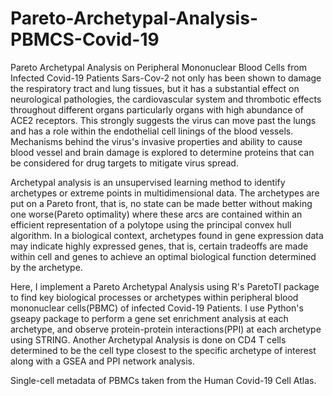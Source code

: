 # Pareto-Archetypal-Analysis-PBMCS-Covid-19

Pareto Archetypal Analysis on Peripheral Mononuclear Blood Cells from Infected Covid-19 Patients
Sars-Cov-2 not only has been shown to damage the respiratory tract and lung tissues, but it has a substantial effect on neurological pathologies,
the cardiovascular system and thrombotic effects throughout different organs particularly organs with high abundance of ACE2 receptors. 
This strongly suggests the virus can move past the lungs and has a role within the endothelial cell linings of the blood vessels. 
Mechanisms behind the virus's invasive properties and ability to cause blood vessel and brain damage is explored to determine proteins 
that can be considered for drug targets to mitigate virus spread.

Archetypal analysis is an unsupervised learning method to identify archetypes or extreme points in multidimensional data. 
The archetypes are put on a Pareto front, that is, no state can be made better without making one worse(Pareto optimality) 
where these arcs are contained within an efficient representation of a polytope using the principal convex hull algorithm. 
In a biological context, archetypes found in gene expression data may indicate highly expressed genes, that is, certain tradeoffs 
are made within cell and genes to achieve an optimal biological function determined by the archetype.

Here, I implement a Pareto Archetypal Analysis using R's ParetoTI package to find key biological processes or archetypes within peripheral 
blood mononuclear cells(PBMC) of infected Covid-19 Patients. I use Python's gseapy package to perform a gene set enrichment analysis at each 
archetype, and observe protein-protein interactions(PPI) at each archetype using STRING. Another Archetypal Analysis is done on CD4 T cells 
determined to be the cell type closest to the specific archetype of interest along with a GSEA and PPI network analysis.

Single-cell metadata of PBMCs taken from the Human Covid-19 Cell Atlas.
